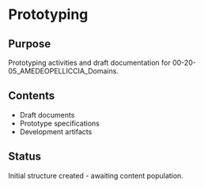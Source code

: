 # Prototyping

## Purpose
Prototyping activities and draft documentation for 00-20-05_AMEDEOPELLICCIA_Domains.

## Contents
- Draft documents
- Prototype specifications
- Development artifacts

## Status
Initial structure created - awaiting content population.
